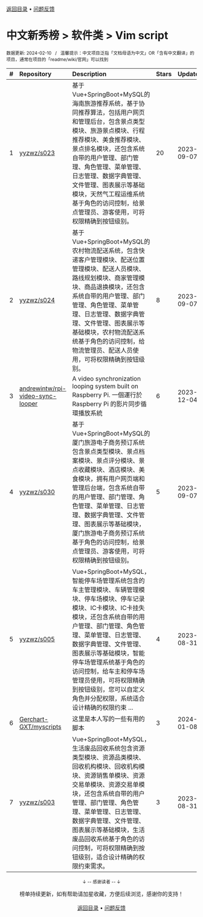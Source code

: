 <a href="https://gitee.com/GrowingGit/GitHub-Chinese-Top-Charts#github中文排行榜">返回目录</a> • <a href="/content/docs/feedback.md">问题反馈</a>

# 中文新秀榜 > 软件类 > Vim script
<sub>数据更新: 2024-02-10&nbsp;&nbsp;&nbsp;/&nbsp;&nbsp;&nbsp;温馨提示：中文项目泛指「文档母语为中文」OR「含有中文翻译」的项目，通常在项目的「readme/wiki/官网」可以找到</sub>

|#|Repository|Description|Stars|Updated|Created|
|:-|:-|:-|:-|:-|:-|
|1|[yyzwz/s023](https://github.com/yyzwz/s023)|基于Vue+SpringBoot+MySQL的海南旅游推荐系统，基于协同推荐算法，包括用户网页和管理后台，包含景点类型模块、旅游景点模块、行程推荐模块、美食推荐模块、景点排名模块，还包含系统自带的用户管理、部门管理、角色管理、菜单管理、日志管理、数据字典管理、文件管理、图表展示等基础模块，天然气工程运维系统基于角色的访问控制，给景点管理员、游客使用，可将权限精确到按钮级别。|20|2023-09-07|2023-09-07|
|2|[yyzwz/s024](https://github.com/yyzwz/s024)|基于Vue+SpringBoot+MySQL的农村物流配送系统，包含快递客户管理模块、配送位置管理模块、配送人员模块、路线规划模块、商家管理模块、商品退换模块，还包含系统自带的用户管理、部门管理、角色管理、菜单管理、日志管理、数据字典管理、文件管理、图表展示等基础模块，农村物流配送系统基于角色的访问控制，给物流管理员、配送人员使用，可将权限精确到按钮级别。|8|2023-09-07|2023-09-07|
|3|[andrewintw/rpi-video-sync-looper](https://github.com/andrewintw/rpi-video-sync-looper)|A video synchronization looping system built on Raspberry Pi. 一個運行於 Raspberry Pi 的影片同步循環播放系統|6|2023-12-04|2023-08-14|
|4|[yyzwz/s030](https://github.com/yyzwz/s030)|基于Vue+SpringBoot+MySQL的厦门旅游电子商务预订系统包含景点类型模块、景点档案模块、景点评分模块、景点收藏模块、酒店模块、美食模块，拥有用户网页端和管理后台端，包含系统自带的用户管理、部门管理、角色管理、菜单管理、日志管理、数据字典管理、文件管理、图表展示等基础模块，厦门旅游电子商务预订系统基于角色的访问控制，给景点管理员、游客使用，可将权限精确到按钮级别。|5|2023-09-07|2023-09-07|
|5|[yyzwz/s005](https://github.com/yyzwz/s005)|Vue+SpringBoot+MySQL，智能停车场管理系统包含的车主管理模块、车辆管理模块、停车场模块、停车记录模块、IC卡模块、IC卡挂失模块，还包含系统自带的用户管理、部门管理、角色管理、菜单管理、日志管理、数据字典管理、文件管理、图表展示等基础模块，智能停车场管理系统基于角色的访问控制，给车主和停车场管理员使用，可将权限精确到按钮级别，您可以自定义角色并分配权限，系统适合设计精确的权限约束 ...|4|2023-08-31|2023-06-28|
|6|[Gerchart-GXT/myscripts](https://github.com/Gerchart-GXT/myscripts)|这里是本人写的一些有用的脚本|3|2024-01-08|2023-11-30|
|7|[yyzwz/s003](https://github.com/yyzwz/s003)|Vue+SpringBoot+MySQL，生活废品回收系统包含资源类型模块、资源品类模块、回收机构模块、回收机构模块、资源销售单模块、资源交易单模块、资源交易单模块，还包含系统自带的用户管理、部门管理、角色管理、菜单管理、日志管理、数据字典管理、文件管理、图表展示等基础模块，生活废品回收系统基于角色的访问控制，可将权限精确到按钮级别，适合设计精确的权限约束需求。|3|2023-08-31|2023-06-28|

<div align="center">
    <p><sub>↓ -- 感谢读者 -- ↓</sub></p>
    榜单持续更新，如有帮助请加星收藏，方便后续浏览，感谢你的支持！
</div>

<br/>

<div align="center"><a href="https://gitee.com/GrowingGit/GitHub-Chinese-Top-Charts#github中文排行榜">返回目录</a> • <a href="/content/docs/feedback.md">问题反馈</a></div>
